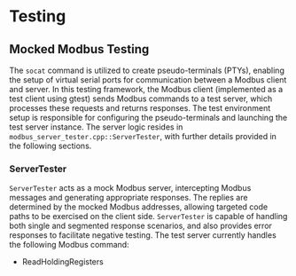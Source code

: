 # Testing

## Mocked Modbus Testing

The `socat` command is utilized to create pseudo-terminals (PTYs), enabling the
setup of virtual serial ports for communication between a Modbus client and
server. In this testing framework, the Modbus client (implemented as a test
client using gtest) sends Modbus commands to a test server, which processes
these requests and returns responses. The test environment setup is responsible
for configuring the pseudo-terminals and launching the test server instance. The
server logic resides in `modbus_server_tester.cpp::ServerTester`, with further
details provided in the following sections.

### ServerTester

`ServerTester` acts as a mock Modbus server, intercepting Modbus messages and
generating appropriate responses. The replies are determined by the mocked
Modbus addresses, allowing targeted code paths to be exercised on the client
side. `ServerTester` is capable of handling both single and segmented response
scenarios, and also provides error responses to facilitate negative testing. The
test server currently handles the following Modbus command:

- ReadHoldingRegisters
